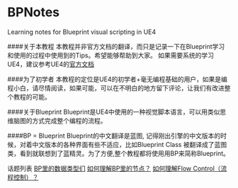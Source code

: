# BPNotes
Learning notes for Blueprint visual scripting in UE4

####关于本教程
本教程并非官方文档的翻译，而只是记录一下在Blueprint学习和使用的过程中使用到的Tips。希望能够帮助到大家。
如果需要系统的学习UE4，建议参考UE4的[官方文档](https://docs.unrealengine.com/latest/INT/)

####为了初学者
本教程的定位是UE4的初学者+毫无编程基础的用户，如果是编程小白，请尽情阅读，如果可能，可以在不明白的地方留下评论，让我们有改进整个教程的可能。

####关于Blueprint
Blueprint是UE4中使用的一种视觉脚本语言，可以用类似思维脑图的方式完成整个编程的流程。

####BP = Blueprint
Blueprint的中文翻译是蓝图, 记得刚出引擎的中文版本的时候，对着中文版本的各种界面有些不适应，比如Blueprint Class 被翻译成了蓝图类，看到就联想到了蓝精灵。为了方便,整个教程都将使用用BP来简称Blueprint。


话题列表
[BP里的数据类型们](datatypes.md)
[如何理解BP里的节点？](nodes.md)
[如何理解Flow Control（流程控制）？](flowcontrol.md)
